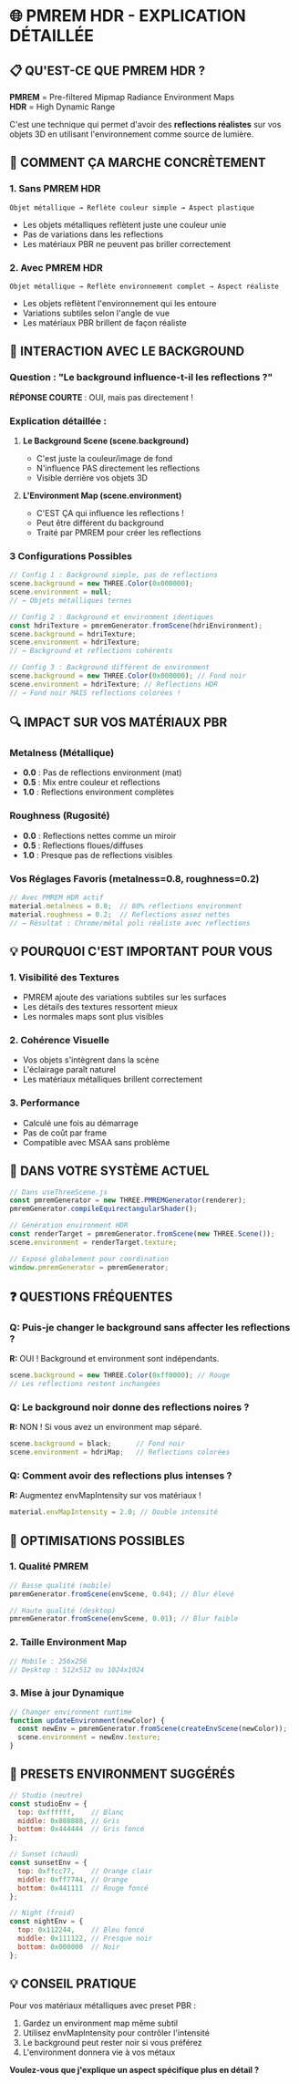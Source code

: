 # 🌐 PMREM HDR - EXPLICATION DÉTAILLÉE

## 📋 **QU'EST-CE QUE PMREM HDR ?**

**PMREM** = Pre-filtered Mipmap Radiance Environment Maps  
**HDR** = High Dynamic Range

C'est une technique qui permet d'avoir des **reflections réalistes** sur vos objets 3D en utilisant l'environnement comme source de lumière.

## 🔬 **COMMENT ÇA MARCHE CONCRÈTEMENT**

### **1. Sans PMREM HDR**
```
Objet métallique → Reflète couleur simple → Aspect plastique
```
- Les objets métalliques reflètent juste une couleur unie
- Pas de variations dans les reflections
- Les matériaux PBR ne peuvent pas briller correctement

### **2. Avec PMREM HDR**  
```
Objet métallique → Reflète environnement complet → Aspect réaliste
```
- Les objets reflètent l'environnement qui les entoure
- Variations subtiles selon l'angle de vue
- Les matériaux PBR brillent de façon réaliste

## 🎨 **INTERACTION AVEC LE BACKGROUND**

### **Question : "Le background influence-t-il les reflections ?"**

**RÉPONSE COURTE** : OUI, mais pas directement !

### **Explication détaillée :**

1. **Le Background Scene (scene.background)**
   - C'est juste la couleur/image de fond
   - N'influence PAS directement les reflections
   - Visible derrière vos objets 3D

2. **L'Environment Map (scene.environment)** 
   - C'EST ÇA qui influence les reflections !
   - Peut être différent du background
   - Traité par PMREM pour créer les reflections

### **3 Configurations Possibles**

```javascript
// Config 1 : Background simple, pas de reflections
scene.background = new THREE.Color(0x000000);
scene.environment = null;
// → Objets métalliques ternes

// Config 2 : Background et environment identiques
const hdriTexture = pmremGenerator.fromScene(hdriEnvironment);
scene.background = hdriTexture;
scene.environment = hdriTexture;
// → Background et reflections cohérents

// Config 3 : Background différent de environment
scene.background = new THREE.Color(0x000000); // Fond noir
scene.environment = hdriTexture; // Reflections HDR
// → Fond noir MAIS reflections colorées !
```

## 🔍 **IMPACT SUR VOS MATÉRIAUX PBR**

### **Metalness (Métallique)**
- **0.0** : Pas de reflections environment (mat)
- **0.5** : Mix entre couleur et reflections  
- **1.0** : Reflections environment complètes

### **Roughness (Rugosité)**
- **0.0** : Reflections nettes comme un miroir
- **0.5** : Reflections floues/diffuses
- **1.0** : Presque pas de reflections visibles

### **Vos Réglages Favoris (metalness=0.8, roughness=0.2)**
```javascript
// Avec PMREM HDR actif
material.metalness = 0.8;  // 80% reflections environment
material.roughness = 0.2;  // Reflections assez nettes
// → Résultat : Chrome/métal poli réaliste avec reflections
```

## 💡 **POURQUOI C'EST IMPORTANT POUR VOUS**

### **1. Visibilité des Textures**
- PMREM ajoute des variations subtiles sur les surfaces
- Les détails des textures ressortent mieux
- Les normales maps sont plus visibles

### **2. Cohérence Visuelle**
- Vos objets s'intègrent dans la scène
- L'éclairage paraît naturel
- Les matériaux métalliques brillent correctement

### **3. Performance**
- Calculé une fois au démarrage
- Pas de coût par frame
- Compatible avec MSAA sans problème

## 🎯 **DANS VOTRE SYSTÈME ACTUEL**

```javascript
// Dans useThreeScene.js
const pmremGenerator = new THREE.PMREMGenerator(renderer);
pmremGenerator.compileEquirectangularShader();

// Génération environment HDR
const renderTarget = pmremGenerator.fromScene(new THREE.Scene());
scene.environment = renderTarget.texture;

// Exposé globalement pour coordination
window.pmremGenerator = pmremGenerator;
```

## ❓ **QUESTIONS FRÉQUENTES**

### **Q: Puis-je changer le background sans affecter les reflections ?**
**R:** OUI ! Background et environment sont indépendants.
```javascript
scene.background = new THREE.Color(0xff0000); // Rouge
// Les reflections restent inchangées
```

### **Q: Le background noir donne des reflections noires ?**
**R:** NON ! Si vous avez un environment map séparé.
```javascript
scene.background = black;      // Fond noir
scene.environment = hdriMap;   // Reflections colorées
```

### **Q: Comment avoir des reflections plus intenses ?**
**R:** Augmentez envMapIntensity sur vos matériaux !
```javascript
material.envMapIntensity = 2.0; // Double intensité
```

## 🔧 **OPTIMISATIONS POSSIBLES**

### **1. Qualité PMREM**
```javascript
// Basse qualité (mobile)
pmremGenerator.fromScene(envScene, 0.04); // Blur élevé

// Haute qualité (desktop)  
pmremGenerator.fromScene(envScene, 0.01); // Blur faible
```

### **2. Taille Environment Map**
```javascript
// Mobile : 256x256
// Desktop : 512x512 ou 1024x1024
```

### **3. Mise à jour Dynamique**
```javascript
// Changer environment runtime
function updateEnvironment(newColor) {
  const newEnv = pmremGenerator.fromScene(createEnvScene(newColor));
  scene.environment = newEnv.texture;
}
```

## 🎨 **PRESETS ENVIRONMENT SUGGÉRÉS**

```javascript
// Studio (neutre)
const studioEnv = {
  top: 0xffffff,    // Blanc
  middle: 0x888888, // Gris
  bottom: 0x444444  // Gris foncé
};

// Sunset (chaud)
const sunsetEnv = {
  top: 0xffcc77,    // Orange clair
  middle: 0xff7744, // Orange
  bottom: 0x441111  // Rouge foncé  
};

// Night (froid)
const nightEnv = {
  top: 0x112244,    // Bleu foncé
  middle: 0x111122, // Presque noir
  bottom: 0x000000  // Noir
};
```

## 💡 **CONSEIL PRATIQUE**

Pour vos matériaux métalliques avec preset PBR :
1. Gardez un environment map même subtil
2. Utilisez envMapIntensity pour contrôler l'intensité
3. Le background peut rester noir si vous préférez
4. L'environment donnera vie à vos métaux

**Voulez-vous que j'explique un aspect spécifique plus en détail ?**